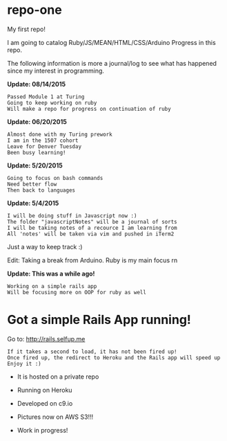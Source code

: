 # repo-one
My first repo!

I am going to catalog Ruby/JS/MEAN/HTML/CSS/Arduino Progress in this repo.

The following information is more a journal/log to see what has happened since my interest in programming.

**Update: 08/14/2015**

	Passed Module 1 at Turing
	Going to keep working on ruby
	Will make a repo for progress on continuation of ruby


**Update: 06/20/2015**

	Almost done with my Turing prework
	I am in the 1507 cohort
	Leave for Denver Tuesday
	Been busy learning!

**Update: 5/20/2015**

	Going to focus on bash commands
	Need better flow 
	Then back to languages

**Update: 5/4/2015**

    I will be doing stuff in Javascript now :)
    The folder "javascriptNotes" will be a journal of sorts
    I will be taking notes of a recource I am learning from
    All 'notes' will be taken via vim and pushed in iTerm2

Just a way to keep track :)

Edit: Taking a break from Arduino. Ruby is my main focus rn

**Update: This was a while ago!**

    Working on a simple rails app
    Will be focusing more on OOP for ruby as well

# Got a simple Rails App running!

Go to: http://rails.selfup.me

    If it takes a second to load, it has not been fired up!
    Once fired up, the redirect to Heroku and the Rails app will speed up
    Enjoy it :)

* It is hosted on a private repo

* Running on Heroku

* Developed on c9.io

* Pictures now on AWS S3!!!

* Work in progress!







